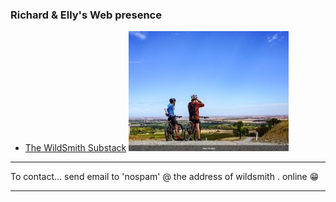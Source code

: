 ### Richard & Elly's Web presence

- [The WildSmith Substack](https://wildsmith.substack.com)
![US](FieldImage.jpg)

---
 To contact... send email to 'nospam' @ the address of wildsmith  .  online 😁
 
 ---
